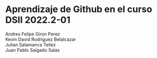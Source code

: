# Aprendizaje de Github en el curso DSII 2022.2-01
Andres Felipe Giron Perez  
Kevin David Rodriguez Belalcazar  
Julian Salamanca Tellez  
Juan Pablo Salgado Salas  
